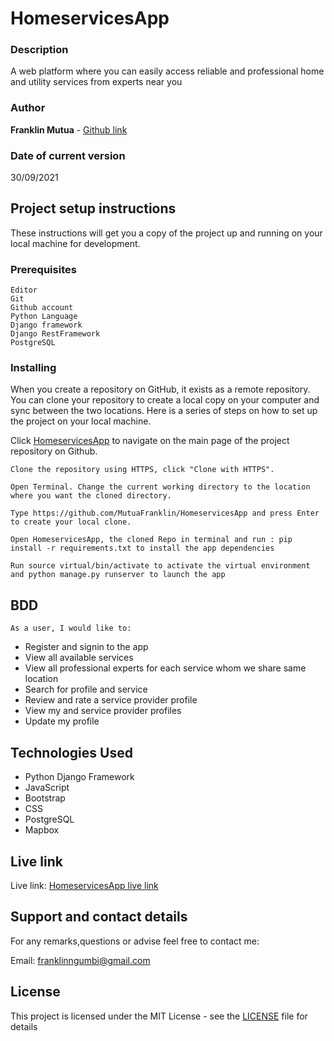 # HomeservicesApp


### Description

A web platform where you can easily access reliable and professional home and utility services from experts near you
### Author

**Franklin Mutua** - [Github link](https://github.com/MutuaFranklin/)

### Date of current version

30/09/2021

## Project setup instructions

These instructions will get you a copy of the project up and running on your local machine for development.

### Prerequisites

```
Editor
Git
Github account
Python Language
Django framework
Django RestFramework
PostgreSQL
```

### Installing

When you create a repository on GitHub, it exists as a remote repository. You can clone your repository to create a local copy on your computer and sync between the two locations. Here is a series of steps on how to set up the project on your local machine.

Click [HomeservicesApp](https://github.com/MutuaFranklin/HomeservicesApp) to navigate on the main page of the project repository on Github.

```
Clone the repository using HTTPS, click "Clone with HTTPS".
```

```
Open Terminal. Change the current working directory to the location where you want the cloned directory.
```

```
Type https://github.com/MutuaFranklin/HomeservicesApp and press Enter to create your local clone.

```

```
Open HomeservicesApp, the cloned Repo in terminal and run : pip install -r requirements.txt to install the app dependencies

```

```
Run source virtual/bin/activate to activate the virtual environment and python manage.py runserver to launch the app

```

## BDD
    As a user, I would like to:

- Register and signin to the app
- View all available services
- View all professional experts for each service whom we share same location
- Search for profile and service 
- Review and rate a service provider profile
- View my and service provider profiles
- Update my profile


## Technologies Used
- Python Django Framework
- JavaScript
- Bootstrap
- CSS
- PostgreSQL
- Mapbox

## Live link

Live link: [HomeservicesApp live link](https://pyhomeservicies.herokuapp.com/)

## Support and contact details

For any remarks,questions or advise feel free to contact me:

Email: [franklinngumbi@gmail.com ](franklinngumbi@gmail.com)

## License

This project is licensed under the MIT License - see the [LICENSE](LICENSE) file for details